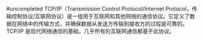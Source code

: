 #uncompleted
TCP/IP（Transmission Control Protocol/Internet Protocol，传输控制协议/互联网协议）是一组用于互联网和其他网络的通信协议。它定义了数据在网络中的传输方式，并确保数据从发送方传输到接收方的过程是可靠的。TCP/IP 是现代网络通信的基础，几乎所有的互联网通信都基于此协议。
